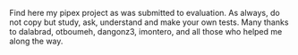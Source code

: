 Find here my pipex project as was submitted to evaluation.
As always, do not copy but study, ask, understand and make your own tests.
Many thanks to dalabrad, otboumeh, dangonz3, imontero, and all those who
helped me along the way.
